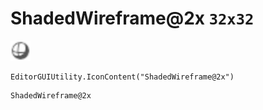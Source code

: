# ShadedWireframe@2x `32x32`
<img src="/img/ShadedWireframe.png" width=32 height=32>

``` CSharp
EditorGUIUtility.IconContent("ShadedWireframe@2x")
```
```
ShadedWireframe@2x
```
